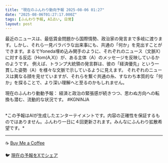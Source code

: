 ```yaml
---
title: "現在のふんわり動向予報 2025-08-06 01:27"
date: "2025-08-06T01:27:17.000Z"
tags: [ふんわり予報, AI占い, 日常]
layout: post
---
```


最近のニュースは、最低賃金問題から国際情勢、政治家の発言まで多岐に渡ります。しかし、それら一見バラバラな出来事にも、共通の「何か」を見出すことができます。まるでYoneda埋め込み関手のように、それぞれのニュース（文脈X）に対する反応（Hom(A,X)）が、ある主体（A）のメッセージを反映しているかのようです。  例えば、トランプ大統領の発言群は、彼の「経済優先」という一貫した姿勢（A）を様々な文脈で示しているように見えます。  それぞれのニュースは異なる顔を見せていますが、それらを繋ぐ共通の糸、すなわち本質的な「何か」を探ることで、より深い理解へと至るのかもしれません。


現在のふんわり動動予報：
経済と政治の緊張感が続きつつ、思わぬ方向への転換も潜む、流動的な状況です。 #KGNINJA

<br>
*この予報はAIが生成したエンターテイメントです。内容の正確性を保証するものではありません。ふんわり一日に４回更新されます。みんなにふんわり拡散希望です。*

---
☕️ [Buy Me a Coffee](https://www.buymeacoffee.com/kgninja)

🐦 [現在の予報をXでシェア](https://twitter.com/intent/tweet?text=%E7%8F%BE%E5%9C%A8%E3%81%AE%E3%81%B5%E3%82%93%E3%82%8F%E3%82%8A%E4%BA%88%E5%A0%B1%3A%20%E3%80%8C%E6%9C%80%E8%BF%91%E3%81%AE%E3%83%8B%E3%83%A5%E3%83%BC%E3%82%B9%E3%81%AF%E3%80%81%E6%9C%80%E4%BD%8E%E8%B3%83%E9%87%91%E5%95%8F%E9%A1%8C%E3%81%8B%E3%82%89%E5%9B%BD%E9%9A%9B%E6%83%85%E5%8B%A2%E3%80%81%E6%94%BF%E6%B2%BB%E5%AE%B6%E3%81%AE%E7%99%BA%E8%A8%80%E3%81%BE%E3%81%A7%E5%A4%9A%E5%B2%90%E3%81%AB%E6%B8%A1%E3%82%8A%E3%81%BE%E3%81%99%E3%80%82%E3%80%8D%23KGNINJA%20%E7%B6%9A%E3%81%8D%E3%81%AF%E3%83%96%E3%83%AD%E3%82%B0%E3%81%A7%EF%BC%81%F0%9F%91%87&url=https%3A%2F%2Fkg-ninja.github.io%2FFunwariyoso%2F)
